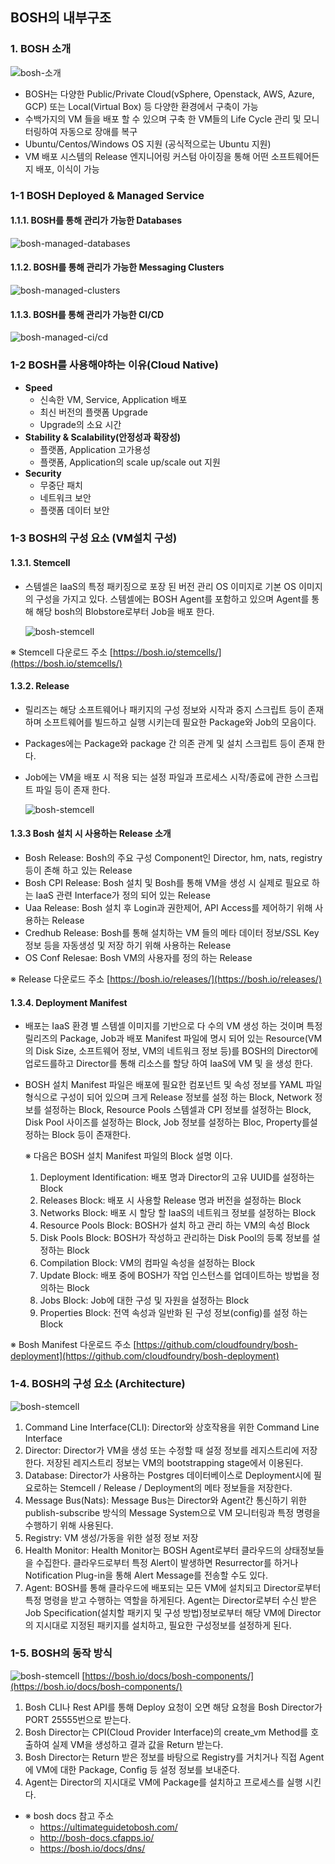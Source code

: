 ## BOSH의 내부구조

### 1.  BOSH 소개

![bosh-소개][bosh-image-0]

 - BOSH는 다양한 Public/Private Cloud(vSphere, Openstack, AWS, Azure, GCP) 또는 Local(Virtual Box) 등 다양한 환경에서 구축이 가능
 - 수백가지의 VM 들을 배포 할 수 있으며 구축 한 VM들의  Life Cycle 관리 및 모니터링하여 자동으로 장애를 복구
 -  Ubuntu/Centos/Windows OS 지원 (공식적으로는 Ubuntu 지원)
 -  VM 배포 시스템의 Release 엔지니어링 커스텀 아이징을 통해 어떤 소프트웨어든지 배포, 이식이 가능
 
### 1-1 BOSH Deployed & Managed Service

#### 1.1.1. BOSH를 통해 관리가 가능한 Databases

  ![bosh-managed-databases][bosh-image-1]
  
#### 1.1.2. BOSH를 통해 관리가 가능한 Messaging Clusters
 
  ![bosh-managed-clusters][bosh-image-2]
  
#### 1.1.3.  BOSH를 통해 관리가 가능한 CI/CD

   ![bosh-managed-ci/cd][bosh-image-3]

### 1-2 BOSH를 사용해야하는 이유(Cloud Native)

- **Speed**
	 - 신속한 VM, Service, Application 배포
	 - 최신 버전의 플랫폼 Upgrade
	 - Upgrade의 소요 시간
- **Stability & Scalability(안정성과 확장성)**
	- 플랫폼, Application 고가용성
	- 플랫폼, Application의 scale up/scale out 지원
- **Security**
	- 무중단 패치
	- 네트워크 보안
	- 플랫폼 데이터 보안

### 1-3 BOSH의 구성 요소 (VM설치 구성)

#### 1.3.1. Stemcell
-  스템셀은 IaaS의 특정 패키징으로 포장 된 버전 관리 OS 이미지로 기본 OS 이미지의 구성을 가지고 있다. 스템셀에는 BOSH Agent를 포함하고 있으며 Agent를 통해 해당 bosh의 Blobstore로부터 Job을 배포 한다.
	
	![bosh-stemcell][bosh-image-4]
	
※ Stemcell 다운로드 주소
	[https://bosh.io/stemcells/](https://bosh.io/stemcells/)
	
#### 1.3.2. Release
- 릴리즈는 해당 소프트웨어나 패키지의 구성 정보와 시작과 중지 스크립트 등이 존재하며 소프트웨어를 빌드하고 실행 시키는데 필요한 Package와 Job의 모음이다.
-   Packages에는 Package와 package 간 의존 관계 및 설치 스크립트 등이 존재 한다.
-   Job에는 VM을 배포 시 적용 되는 설정 파일과 프로세스 시작/종료에 관한 스크립트 파일 등이 존재 한다.
	
	![bosh-stemcell][bosh-image-5]

#### 1.3.3  Bosh 설치 시 사용하는 Release 소개
-  Bosh Release: Bosh의 주요 구성 Component인 Director, hm, nats, registry 등이 존해 하고 있는 Release
- Bosh CPI Release: Bosh 설치 및 Bosh를 통해 VM을 생성 시 실제로 필요로 하는 IaaS 관련 Interface가 정의 되어 있는 Release
- Uaa Release: Bosh 설치 후 Login과 권한제어, API Access를 제어하기 위해 사용하는 Release
- Credhub Release: Bosh를 통해 설치하는 VM 들의 메타 데이터 정보/SSL Key 정보 등을 자동생성 및 저장 하기 위해 사용하는 Release
- OS Conf Relesae: Bosh VM의 사용자를 정의 하는 Release
	
※ Release 다운로드 주소
	[https://bosh.io/releases/](https://bosh.io/releases/)
	
#### 1.3.4. Deployment Manifest

- 배포는 IaaS 환경 별 스템셀 이미지를 기반으로 다 수의 VM 생성 하는 것이며 특정 릴리즈의 Package, Job과 배포 Manifest 파일에 명시 되어 있는 Resource(VM의 Disk Size, 소프트웨어 정보, VM의 네트워크 정보 등)를 BOSH의 Director에 업로드를하고 Director를 통해 리소스를 할당 하여 IaaS에 VM 및 을 생성 한다.

- BOSH 설치 Manifest 파일은 배포에 필요한 컴포넌트 및 속성 정보를 YAML 파일 형식으로 구성이 되어 있으며 크게 Release 정보를 설정 하는 Block, Network 정보를 설정하는 Block, Resource Pools 스템셀과 CPI 정보를 설정하는 Block, Disk Pool 사이즈를 설정하는 Block, Job 정보를 설정하는 Bloc, Property를설정하는 Block 등이 존재한다.

	※ 다음은 BOSH 설치 Manifest 파일의 Block 설명 이다.

	1.  Deployment Identification: 배포 명과 Director의 고유 UUID를 설정하는 Block
	2.  Releases Block: 배포 시 사용할 Release 명과 버전을 설정하는 Block
	3.  Networks Block: 배포 시 할당 할 IaaS의 네트워크 정보를 설정하는 Block
	4.  Resource Pools Block: BOSH가 설치 하고 관리 하는 VM의 속성 Block
	5.  Disk Pools Block: BOSH가 작성하고 관리하는 Disk Pool의 등록 정보를 설정하는 Block
	6.  Compilation Block: VM의 컴파일 속성을 설정하는 Block
	7.  Update Block: 배포 중에 BOSH가 작업 인스턴스를 업데이트하는 방법을 정의하는 Block
	8.  Jobs Block: Job에 대한 구성 및 자원을 설정하는 Block
	9.  Properties Block: 전역 속성과 일반화 된 구성 정보(config)를 설정 하는 Block

※ Bosh Manifest 다운로드 주소
   [https://github.com/cloudfoundry/bosh-deployment](https://github.com/cloudfoundry/bosh-deployment)  

### 1-4. BOSH의 구성 요소 (Architecture)

![bosh-stemcell][bosh-image-6]

1.  Command Line Interface(CLI): Director와 상호작용을 위한 Command Line Interface
2.  Director: Director가 VM을 생성 또는 수정할 때 설정 정보를 레지스트리에 저장한다. 저장된 레지스트리 정보는 VM의 bootstrapping stage에서 이용된다.
3.  Database: Director가 사용하는 Postgres 데이터베이스로 Deployment시에 필요로하는 Stemcell / Release / Deployment의 메타 정보들을 저장한다.
4.  Message Bus(Nats): Message Bus는 Director와 Agent간 통신하기 위한 publish-subscribe 방식의 Message System으로 VM 모니터링과 특정 명령을 수행하기 위해 사용된다.
5.  Registry: VM 생성/가동을 위한 설정 정보 저장
6.  Health Monitor: Health Monitor는 BOSH Agent로부터 클라우드의 상태정보들을 수집한다. 클라우드로부터 특정 Alert이 발생하면 Resurrector를 하거나 Notification Plug-in을 통해 Alert Message를 전송할 수도 있다.
7.  Agent:  BOSH를 통해 클라우드에 배포되는 모든 VM에 설치되고 Director로부터 특정 명령을 받고 수행하는 역할을 하게된다. Agent는 Director로부터 수신 받은 Job Specification(설치할 패키지 및 구성 방법)정보로부터 해당 VM에 Director의 지시대로 지정된 패키지를 설치하고, 필요한 구성정보를 설정하게 된다.

### 1-5. BOSH의 동작 방식

![bosh-stemcell][bosh-image-7]
[https://bosh.io/docs/bosh-components/](https://bosh.io/docs/bosh-components/)

1. Bosh CLI나 Rest API를 통해 Deploy 요청이 오면 해당 요청을 Bosh Director가 PORT 25555번으로 받는다.
2. Bosh Director는 CPI(Cloud Provider Interface)의 create_vm Method를 호출하여 실제 VM을 생성하고 결과 값을 Return 받는다.
3. Bosh Director는 Return 받은 정보를 바탕으로 Registry를 거치거나 직접 Agent에 VM에 대한 Package, Config 등 설정 정보를 보내준다.
4. Agent는 Director의 지시대로 VM에 Package를 설치하고 프로세스를 실행 시킨다.

- ※ bosh docs 참고 주소
	- https://ultimateguidetobosh.com/
	- http://bosh-docs.cfapps.io/
	- https://bosh.io/docs/dns/

[bosh-image-0]:./images/bosh-image-0.png
[bosh-image-1]:./images/bosh-image-1.png
[bosh-image-2]:./images/bosh-image-2.png
[bosh-image-3]:./images/bosh-image-3.png
[bosh-image-4]:./images/bosh-image-4.png
[bosh-image-5]:./images/bosh-image-5.png
[bosh-image-6]:./images/bosh-image-6.png
[bosh-image-7]:./images/bosh-image-7.png
